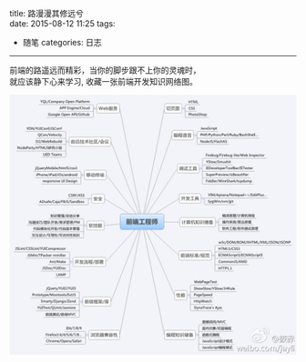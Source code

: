 title: 路漫漫其修远兮  
date: 2015-08-12 11:25
tags:
- 随笔
categories: 日志
---

前端的路遥远而精彩，当你的脚步跟不上你的灵魂时，<Br>就应该静下心来学习, 收藏一张前端开发知识网络图。
<!--more-->
![img](/img/wz/2.jpg)

